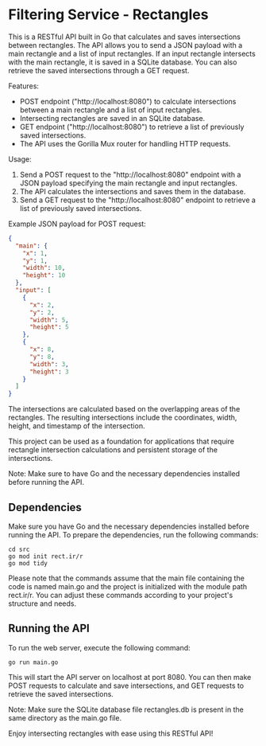 # Filtering Service - Rectangles
This is a RESTful API built in Go that calculates and saves intersections between rectangles. The API allows you to send a JSON payload with a main rectangle and a list of input rectangles. If an input rectangle intersects with the main rectangle, it is saved in a SQLite database. You can also retrieve the saved intersections through a GET request.

Features:
- POST endpoint ("http://localhost:8080") to calculate intersections between a main rectangle and a list of input rectangles.
- Intersecting rectangles are saved in an SQLite database.
- GET endpoint ("http://localhost:8080") to retrieve a list of previously saved intersections.
- The API uses the Gorilla Mux router for handling HTTP requests.

Usage:
1. Send a POST request to the "http://localhost:8080" endpoint with a JSON payload specifying the main rectangle and input rectangles.
2. The API calculates the intersections and saves them in the database.
3. Send a GET request to the "http://localhost:8080" endpoint to retrieve a list of previously saved intersections.

Example JSON payload for POST request:
```json
{
  "main": {
    "x": 1,
    "y": 1,
    "width": 10,
    "height": 10
  },
  "input": [
    {
      "x": 2,
      "y": 2,
      "width": 5,
      "height": 5
    },
    {
      "x": 8,
      "y": 8,
      "width": 3,
      "height": 3
    }
  ]
}
```

The intersections are calculated based on the overlapping areas of the rectangles. The resulting intersections include the coordinates, width, height, and timestamp of the intersection.

This project can be used as a foundation for applications that require rectangle intersection calculations and persistent storage of the intersections.

Note: Make sure to have Go and the necessary dependencies installed before running the API.

## Dependencies
Make sure you have Go and the necessary dependencies installed before running the API. To prepare the dependencies, run the following commands:
```shell
cd src
go mod init rect.ir/r
go mod tidy
```
Please note that the commands assume that the main file containing the code is named main.go and the project is initialized with the module path rect.ir/r. You can adjust these commands according to your project's structure and needs.

## Running the API
To run the web server, execute the following command:
```shell
go run main.go
```
This will start the API server on localhost at port 8080. You can then make POST requests to calculate and save intersections, and GET requests to retrieve the saved intersections.

Note: Make sure the SQLite database file rectangles.db is present in the same directory as the main.go file.

Enjoy intersecting rectangles with ease using this RESTful API!